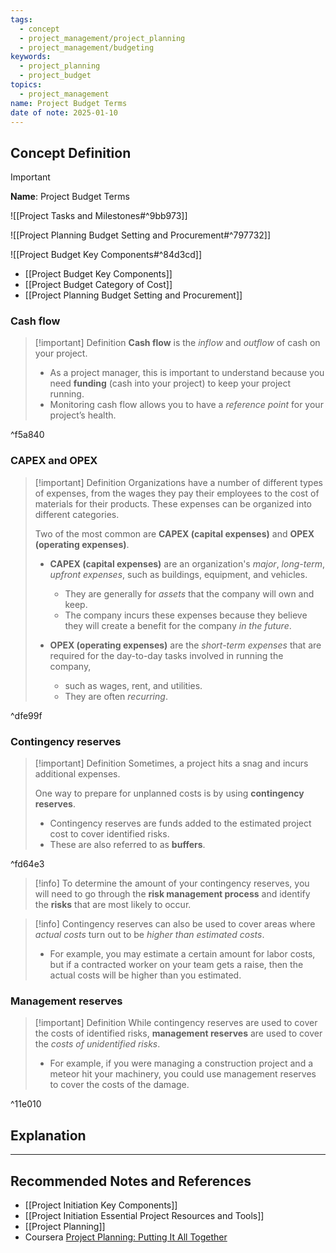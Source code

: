 ```yaml
---
tags:
  - concept
  - project_management/project_planning
  - project_management/budgeting
keywords:
  - project_planning
  - project_budget
topics:
  - project_management
name: Project Budget Terms
date of note: 2025-01-10
---
```


## Concept Definition

>[!important]
>**Name**: Project Budget Terms

![[Project Tasks and Milestones#^9bb973]]

![[Project Planning Budget Setting and Procurement#^797732]]

![[Project Budget Key Components#^84d3cd]]

- [[Project Budget Key Components]]
- [[Project Budget Category of Cost]]
- [[Project Planning Budget Setting and Procurement]]

### Cash flow

>[!important] Definition
>**Cash flow** is the *inflow* and *outflow* of cash on your project. 
>- As a project manager, this is important to understand because you need **funding** (cash into your project) to keep your project running.
>- Monitoring cash flow allows you to have a *reference point* for your project’s health.

^f5a840

### CAPEX and OPEX

>[!important] Definition
>Organizations have a number of different types of expenses, from the wages they pay their employees to the cost of materials for their products. These expenses can be organized into different categories. 
>
>Two of the most common are **CAPEX (capital expenses)** and **OPEX (operating expenses)**.
> 
> - **CAPEX (capital expenses)** are an organization's *major*, *long-term*, *upfront expenses*, such as buildings, equipment, and vehicles. 
> 	- They are generally for *assets* that the company will own and keep. 
> 	- The company incurs these expenses because they believe they will create a benefit for the company *in the future*. 
>     
> - **OPEX (operating expenses)** are the *short-term expenses* that are required for the day-to-day tasks involved in running the company, 
> 	- such as wages, rent, and utilities. 
> 	- They are often *recurring*.
> 

^dfe99f

### Contingency reserves

>[!important] Definition
>Sometimes, a project hits a snag and incurs additional expenses. 
>
>One way to prepare for unplanned costs is by using **contingency reserves**. 
>- Contingency reserves are funds added to the estimated project cost to cover identified risks. 
>- These are also referred to as **buffers**.

^fd64e3

>[!info]
>To determine the amount of your contingency reserves, you will need to go through the **risk management process** and identify the **risks** that are most likely to occur. 

>[!info]
>Contingency reserves can also be used to cover areas where *actual costs* turn out to be *higher than estimated costs*.
>- For example, you may estimate a certain amount for labor costs, but if a contracted worker on your team gets a raise, then the actual costs will be higher than you estimated.

### Management reserves

>[!important] Definition
>While contingency reserves are used to cover the costs of identified risks, **management reserves** are used to cover the *costs of unidentified risks*. 
>- For example, if you were managing a construction project and a meteor hit your machinery, you could use management reserves to cover the costs of the damage.

^11e010



## Explanation






-----------
##  Recommended Notes and References



- [[Project Initiation Key Components]]
- [[Project Initiation Essential Project Resources and Tools]]
- [[Project Planning]]
- Coursera [Project Planning: Putting It All Together](https://www.coursera.org/learn/project-planning-google/home/welcome)
